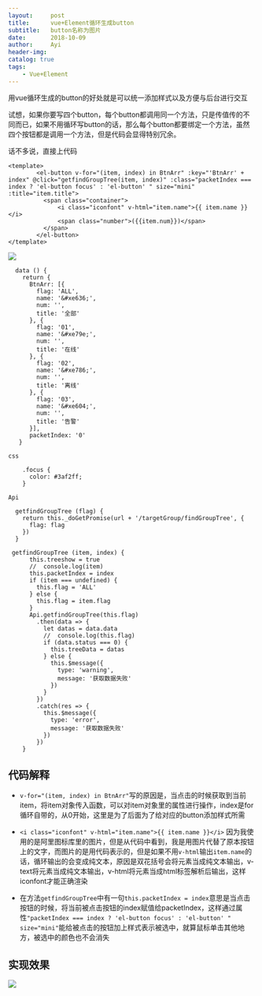 ```yaml
---
layout:     post
title:      vue+Element循环生成button
subtitle:   button名称为图片
date:       2018-10-09
author:     Ayi
header-img: 
catalog: true
tags:
    - Vue+Element
---
```


用vue循环生成的button的好处就是可以统一添加样式以及方便与后台进行交互

试想，如果你要写四个button，每个button都调用同一个方法，只是传值传的不同而已，如果不用循环写button的话，那么每个button都要绑定一个方法，虽然四个按钮都是调用一个方法，但是代码会显得特别冗余。

话不多说，直接上代码

```
<template>
        <el-button v-for="(item, index) in BtnArr" :key="'BtnArr' + index" @click="getfindGroupTree(item, index)" :class="packetIndex === index ? 'el-button focus' : 'el-button' " size="mini" :title="item.title">
          <span class="container">
              <i class="iconfont" v-html="item.name">{{ item.name }}</i>
              <span class="number">({{item.num}})</span>
          </span>
        </el-button>
</template>
```
![](https://i.imgur.com/PX2LEFZ.png)

```
  data () {
    return {
      BtnArr: [{
        flag: 'ALL',
        name: '&#xe636;',
        num: '',
        title: '全部'
      }, {
        flag: '01',
        name: '&#xe79e;',
        num: '',
        title: '在线'
      }, {
        flag: '02',
        name: '&#xe786;',
        num: '',
        title: '离线'
      }, {
        flag: '03',
        name: '&#xe604;',
        num: '',
        title: '告警'
      }],
      packetIndex: '0'
   }
```

```
css

    .focus {
      color: #3af2ff;
    }
```

```
Api

  getfindGroupTree (flag) {
    return this._doGetPromise(url + '/targetGroup/findGroupTree', {
      flag: flag
    })
  }

 getfindGroupTree (item, index) {
      this.treeshow = true
      //  console.log(item)
      this.packetIndex = index
      if (item === undefined) {
        this.flag = 'ALL'
      } else {
        this.flag = item.flag
      }
      Api.getfindGroupTree(this.flag)
        .then(data => {
          let datas = data.data
          //  console.log(this.flag)
          if (data.status === 0) {
            this.treeData = datas
          } else {
            this.$message({
              type: 'warning',
              message: '获取数据失败'
            })
          }
        })
        .catch(res => {
          this.$message({
            type: 'error',
            message: '获取数据失败'
          })
        })
    }
```

## 代码解释

* `v-for="(item, index) in BtnArr"`写的原因是，当点击的时候获取到当前item，将item对象传入函数，可以对item对象里的属性进行操作，index是for循环自带的，从0开始，这里是为了后面为了给对应的button添加样式所需

* `<i class="iconfont" v-html="item.name">{{ item.name }}</i>` 因为我使用的是阿里图标库里的图片，但是从代码中看到，我是用图片代替了原本按钮上的文字，而图片的是用代码表示的，但是如果不用`v-html`输出`item.name`的话，循环输出的会变成纯文本，原因是双花括号会将元素当成纯文本输出，v-text将元素当成纯文本输出，v-html将元素当成html标签解析后输出，这样iconfont才能正确渲染

* 在方法`getfindGroupTree`中有一句`this.packetIndex = index`意思是当点击按钮的时候，将当前被点击按钮的index赋值给packetIndex，这样通过属性`"packetIndex === index ? 'el-button focus' : 'el-button' " size="mini"`能给被点击的按钮加上样式表示被选中，就算鼠标单击其他地方，被选中的颜色也不会消失

## 实现效果

![](https://i.imgur.com/i0YJqO2.gif)